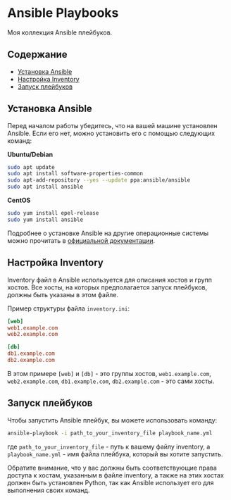# Ansible Playbooks

Моя коллекция Ansible плейбуков.

## Содержание
- [Установка Ansible](#установка-ansible)
- [Настройка Inventory](#настройка-inventory)
- [Запуск плейбуков](#запуск-плейбуков)

## Установка Ansible

Перед началом работы убедитесь, что на вашей машине установлен Ansible. Если его нет, можно установить его с помощью следующих команд:

**Ubuntu/Debian**

```sh
sudo apt update
sudo apt install software-properties-common
sudo apt-add-repository --yes --update ppa:ansible/ansible
sudo apt install ansible
```

**CentOS**

```sh
sudo yum install epel-release
sudo yum install ansible
```

Подробнее о установке Ansible на другие операционные системы можно прочитать в [официальной документации](https://docs.ansible.com/ansible/latest/installation_guide/intro_installation.html).

## Настройка **Inventory**

Inventory файл в Ansible используется для описания хостов и групп хостов. Все хосты, на которых предполагается запуск плейбуков, должны быть указаны в этом файле.

Пример структуры файла `inventory.ini`:

```ini
[web]
web1.example.com
web2.example.com

[db]
db1.example.com
db2.example.com

```

В этом примере `[web]` и `[db]` - это группы хостов, `web1.example.com`, `web2.example.com`, `db1.example.com`, `db2.example.com` - это сами хосты.

## Запуск плейбуков

Чтобы запустить Ansible плейбук, вы можете использовать команду:

```sh
ansible-playbook -i path_to_your_inventory_file playbook_name.yml
```

где `path_to_your_inventory_file` - путь к вашему файлу inventory, а `playbook_name.yml` - имя файла плейбука, который вы хотите запустить.

Обратите внимание, что у вас должны быть соответствующие права доступа к хостам, указанным в файле inventory, а также на этих хостах должен быть установлен Python, так как Ansible использует его для выполнения своих команд.
